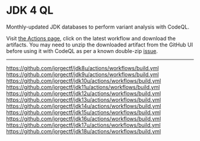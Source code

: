 # JDK 4 QL

Monthly-updated JDK databases to perform variant analysis with CodeQL.

Visit [the Actions page](https://github.com/jorgectf/jdk4QL/actions), click on the latest workflow and download the artifacts. You may need to unzip the downloaded artifact from the GitHub UI before using it with CodeQL as per a known double-zip [issue](https://github.com/actions/upload-artifact/issues/39).

--- 

https://github.com/jorgectf/jdk8u/actions/workflows/build.yml  
https://github.com/jorgectf/jdk9u/actions/workflows/build.yml  
https://github.com/jorgectf/jdk10u/actions/workflows/build.yml  
https://github.com/jorgectf/jdk11u/actions/workflows/build.yml  
https://github.com/jorgectf/jdk12u/actions/workflows/build.yml  
https://github.com/jorgectf/jdk13u/actions/workflows/build.yml  
https://github.com/jorgectf/jdk14u/actions/workflows/build.yml  
https://github.com/jorgectf/jdk15u/actions/workflows/build.yml  
https://github.com/jorgectf/jdk16u/actions/workflows/build.yml  
https://github.com/jorgectf/jdk17u/actions/workflows/build.yml  
https://github.com/jorgectf/jdk18u/actions/workflows/build.yml  
